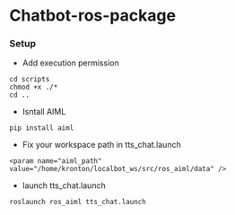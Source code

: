 # Chatbot-ros-package
### Setup
- Add execution permission
```
cd scripts
chmod +x ./*
cd ..
```
- Isntall AIML
```
pip install aiml
```
- Fix your workspace path in tts_chat.launch
```
<param name="aiml_path" value="/home/kronton/localbot_ws/src/ros_aiml/data" />
```
- launch tts_chat.launch
```
roslaunch ros_aiml tts_chat.launch

```
